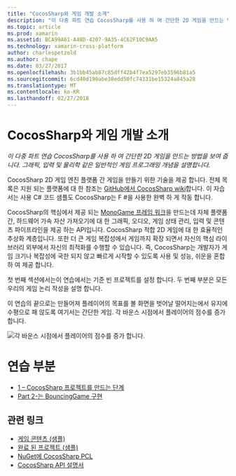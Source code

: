 ```yaml
---
title: "CocosSharp와 게임 개발 소개"
description: "이 다중 파트 연습 CocosSharp를 사용 하 여 간단한 2D 게임을 만드는 방법을 보여 줍니다. 그래픽, 입력 및 물리학 같은 일반적인 게임 프로그래밍 개념을 설명합니다."
ms.topic: article
ms.prod: xamarin
ms.assetid: BCA99A61-A48D-4207-9A35-4C62F10C9AA5
ms.technology: xamarin-cross-platform
author: charlespetzold
ms.author: chape
ms.date: 03/27/2017
ms.openlocfilehash: 3b1bb45ab87c85dff42b4f7ea5297eb3596b81a5
ms.sourcegitcommit: 6cd40d190abe38edd50fc74331be15324a845a28
ms.translationtype: MT
ms.contentlocale: ko-KR
ms.lasthandoff: 02/27/2018
---
```

# <a name="introduction-to-game-development-with-cocossharp"></a>CocosSharp와 게임 개발 소개

_이 다중 파트 연습 CocosSharp를 사용 하 여 간단한 2D 게임을 만드는 방법을 보여 줍니다. 그래픽, 입력 및 물리학 같은 일반적인 게임 프로그래밍 개념을 설명합니다._

CocosSharp 2D 게임 엔진 플랫폼 간 게임을 만들기 위한 기술을 제공 합니다. 전체 목록은 지원 되는 플랫폼에 대 한 참조는 [GitHub에서 CocosSharp wiki](https://github.com/mono/CocosSharp/wiki)합니다. 이 자습서는 사용 C# 코드 샘플도 CocosSharp는 F #을 사용한 완벽 하 게 작동 합니다.

CocosSharp의 핵심에서 제공 되는 [MonoGame 프레임 워크](http://www.monogame.net/)을 만드는데 자체 플랫폼 간, 하드웨어 가속 자산 가져오기에 대 한 그래픽, 오디오, 게임 상태 관리, 입력 및 콘텐츠 파이프라인을 제공 하는 API입니다. CocosSharp 적합 2D 게임에 대 한 효율적인 추상화 계층입니다. 또한 더 큰 게임 복잡성에서 게임까지 확장 되면서 자신의 핵심 라이브러리 외부에서 자신의 최적화를 수행할 수 있습니다. 즉, CocosSharp는 개발자가 게임 크기나 복잡성에 국한 되지 않고 빠르게 시작할 수 있도록 사용 및 성능, 쉬운을 혼합 하 여 제공 합니다.

첫 번째 섹션에서는이 연습에서는 기준 빈 프로젝트를 설정 합니다.  두 번째 부분은 모든 우리의 게임 논리 작성을 설명 합니다. 

이 연습의 끝으로는 만들어져 플레이어의 목표를 볼 화면을 벗어날 떨어지는에서 유지에 수평으로 패 않도록 여기서는 간단한 게임. 각 바운스 시점에서 플레이어의 점수를 증가 합니다.

![](images/image1.png "각 바운스 시점에서 플레이어의 점수를 증가 합니다.")

# <a name="walkthrough-parts"></a>연습 부분

* [1 – CocosSharp 프로젝트를 만드는 단계](~/graphics-games/cocossharp/first-game/part1.md)
* [Part 2-는 BouncingGame 구현](~/graphics-games/cocossharp/first-game/part2.md)

## <a name="related-links"></a>관련 링크

- [게임 콘텐츠 (샘플)](https://github.com/xamarin/mobile-samples/blob/master/BouncingGame/Resources/Content.zip?raw=true)
- [완료 된 프로젝트 (샘플)](https://developer.xamarin.com/samples/mobile/BouncingGame/)
- [NuGet에 CocosSharp PCL](http://www.nuget.org/packages/CocosSharp.PCL.Shared/)
- [CocosSharp API 설명서](http://developer.xamarin.comhttps://developer.xamarin.com/api/namespace/CocosSharp/)
